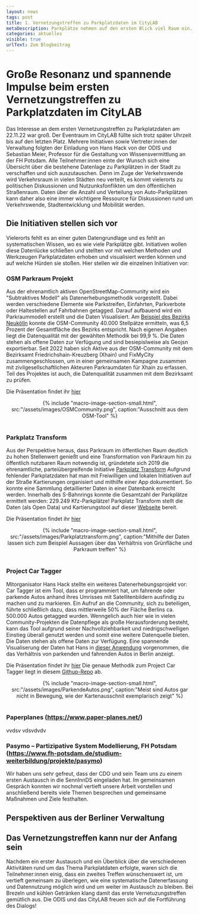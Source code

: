 ```yaml
---
layout: news
tags: post
title: 1. Vernetzungstreffen zu Parkplatzdaten im CityLAB
metaDescription: Parkplätze nehmen auf den ersten Blick viel Raum ein. Doch wie können Parkplatzdaten erfasst und genutzt werden? Um sich diesen Fragestellungen zu nähern fand ein erstes Vernetzungstreffen zwischen verschiedenen Initiativen und Vertreter:innen der Berliner Verwaltung statt.
categories: aktuelles
visible: true
urlText: Zum Blogbeitrag
---
```

# Große Resonanz und spannende Impulse beim ersten Vernetzungstreffen zu Parkplatzdaten im CityLAB

Das Interesse an dem ersten Vernetzungstreffen zu Parkplatzdaten am 22.11.22 war groß. Der Eventraum im CityLAB füllte sich trotz später Uhrzeit bis auf den letzten Platz. Mehrere Initiativen sowie Vertreter:innen der Verwaltung folgten der Einladung von Hans Hack von der ODIS und Sebastian Meier, Professor für die Gestaltung von Wissensvermittlung an der FH Potsdam. Alle Teilnehmer:innen einte der Wunsch sich eine Übersicht über die bestehene Datenlage zu Parkplätzen in der Stadt zu verschaffen und sich auszutauschen. Denn im Zuge der Verkehrswende wird Verkehrsraum in vielen Städten neu verteilt, es kommt vielerorts zu politischen Diskussionen und Nutzunksfonflikten um den öffentlichen Straßenraum. Daten über die Anzahl und Verteilung von Auto-Parkplätzen kann daher also eine immer wichtigere Ressource für Diskussionen rund um Verkehrswende, Stadtentwicklung und Mobilität werden. 

## Die Initiativen stellen sich vor

Vielerorts fehlt es an einer guten Datengrundlage und es fehlt an systematischen Wissen, wo es wie viele Parkplätze gibt. Initiativen wollen diese Datenlücke schließen und stellten vor mit welchen Methoden und Werkzeugen Parkplatzdaten erhoben und visualisiert werden können und auf welche Hürden sie stoßen. Hier stellen wir die einzelnen Initiativen vor:

### OSM Parkraum Projekt
Aus der ehrenamtlich aktiven OpenStreetMap-Community wird ein "Subtraktives Modell" als Datenerhebungsmethodik vorgestellt. Dabei werden verschiedene Elemente wie Parkstreifen, Einfahrten, Parkverbote oder Haltestellen auf Fahrbahnen getagged. Darauf aufbauend wird ein Parkraummodell erstellt und die Daten Visualisiert. Am  [Beispiel des Bezirks Neukölln](https://strassenraumkarte.osm-berlin.org/about) konnte die OSM-Community 40.000 Stellpätze ermitteln, was 6,5 Prozent der Gesamtfläche des Bezirks entspricht. Nach eigenen Angaben liegt die Datenqualität mit der gewählten Methodik bei 99,9 %. Die Daten stehen als offene Daten zur Verfügung und sind besiepislweise als Geojsn exportierbar. Seit 2022 haben sich Aktive aus der OSM-Community mit dem Bezirksamt Friedrichshain-Kreuzberg (Xhain) und FixMyCity zusammengeschlossen, um in einer gemeinsamen Kampagne zusammen mit zivilgesellschaftlichen Akteuren Parkraumdaten für Xhain zu erfassen. Teil des Projektes ist auch, die Datenqualität zusammen mit dem Bezirksamt zu prüfen.

Die Präsentation findet ihr [hier](https://parkraum.osm-verkehrswende.org/)

<center>
{% include "macro-image-section-small.html", src:"/assets/images/OSMCommunity.png",  caption:"Ausschnitt aus dem OSM-Tool" %}
</center>
<br>

### Parkplatz Transform 
Aus der Perspektive heraus, dass Parkraum im öffentlichen Raum deutlich zu hohen Stellenwert genießt und eine Transformation von Parkraum hin zu öffentlich nutzbaren Raum notwendig ist, gründetete sich 2019 die ehrenamtliche, parteiübergreifende Initiative [Parkplatz Transform](https://www.xtransform.org/) Aufgrund fehlender Parkplatzdaten hat man mit Freiwilligen und lokalen Initiativen auf der Straße Kartierungen organisiert und mithilfe einer App dokumentiert. So konnte eine Sammlung detaillierter Daten in einer Datenbank erreicht werden. Innerhalb des S-Bahnrings konnte die Gesamtzahl der Parkplätze ermittelt werden: 229.249 Kfz-Parkplätze! Parkplatz Transform stellt die Daten (als Open Data) und Kartierungstool auf dieser [Webseite](app.xtransform.org/) bereit.
  
Die Präsentation findet ihr [hier](https://docs.google.com/presentation/d/1fB2jyy-_FIl_ueetVBwP6WTOk46wKjc6EEnMorLRR98/edit#slide=id.g16ec39b1b53_0_0/)

<center>
{% include "macro-image-section-small.html", src:"/assets/images/Parkplatztransform.png",  caption:"Mithilfe der Daten lassen sich zum Beispiel Aussagen über das Verhältnis von Grünfläche und Parkraum treffen" %}
</center>
<br>


### Project Car Tagger
Mitorganisator Hans Hack stellte ein weiteres Datenerhebungsprojekt vor: Car Tagger ist eim Tool, dass er programmiert hat, um fahrende oder parkende Autos anhand ihres Umrisses mit Satellitenbildern ausfindig zu machen und zu markieren. Ein Aufruf an die Community, sich zu beteiligen, führte schließlich dazu, dass mittlerweile 50% der Fläche Berlins ca. 500.000 Autos getagged wurden. Wenngelich auch hier wie in vielen Community-Projekten die Datenpflege als große Herausforderung besteht, kann das Tool aufgrund seiner Nachvollziehbarkeit und niedrigschwelligen Einstieg überall genutzt werden und somit eine weitere Datenquelle bieten. Die Daten stehen als offene Daten zur Verfügung. Eine spannende Visualiserung der Daten hat Hans in [dieser Anwendung](hhttps://hanshack.com/howmanycars/?viewRatio=false&zoom=13.084933259369187&lng=13.443490099742121&lat=52.47016553456325) vorgenommen, die das Verhältnis von parkenden und fahrenden Autos in Berlin anzeigt.

Die Präsentation findet ihr [hier](https://docs.google.com/presentation/d/1Fl1ojF1nl01fnM8WdUI4JA4WP-k0fnCN-4FK7kwbLOY/edit#slide=id.g194b3b5c622_0_11/)
Die genaue Methodik zum Project Car Tagger liegt in diesem [Githup-Repo](github.com/hanshack/car-tagging-data-berlin/) ab.

<center>
{% include "macro-image-section-small.html", src:"/assets/images/ParkendeAutos.png",  caption:"Meist sind Autos gar nicht in Bewegung, wie der Kartenausschnit exemplarisch zeigt" %}
</center>
<br>

### Paperplanes (https://www.paper-planes.net/)

vvdsv
vdsvdvdv



### Pasymo – Partizipative System Modellierung, FH Potsdam (https://www.fh-potsdam.de/studium-weiterbildung/projekte/pasymo)

Wir haben uns sehr gefreut, dass der CDO und sein Team uns zu einem ersten Austausch in die SennInnDS eingeladen hat. Im gemeinsamen Gespräch konnten wir nochmal vertieft unsere Arbeit vorstellen und anschließend bereits viele Themen besprechen und gemeinsame Maßnahmen und Ziele festhalten. 

## Perspektiven aus der Berliner Verwaltung


## Das Vernetzungstreffen kann nur der Anfang sein

 Nachdem ein erster Austausch und ein Überblick über die verschiedenen Aktivitäten rund um das Thema Parkplatdaten erfolgte, waren sich die Teilnehmer:innen einig, dass ein zweites Treffen wünschenswert ist, um vertieft gemeinsam zu überlegen, wie eine systematische Datenerfassung und Datennutzung möglich wird und um weiter im Austausch zu bleiben. Bei Brezeln und kühlen Getränken klang damit das erste Vernetuzungstreffen gemütlich aus. Die ODIS und das CityLAB freuen sich auf die Fortführung des Dialogs!

